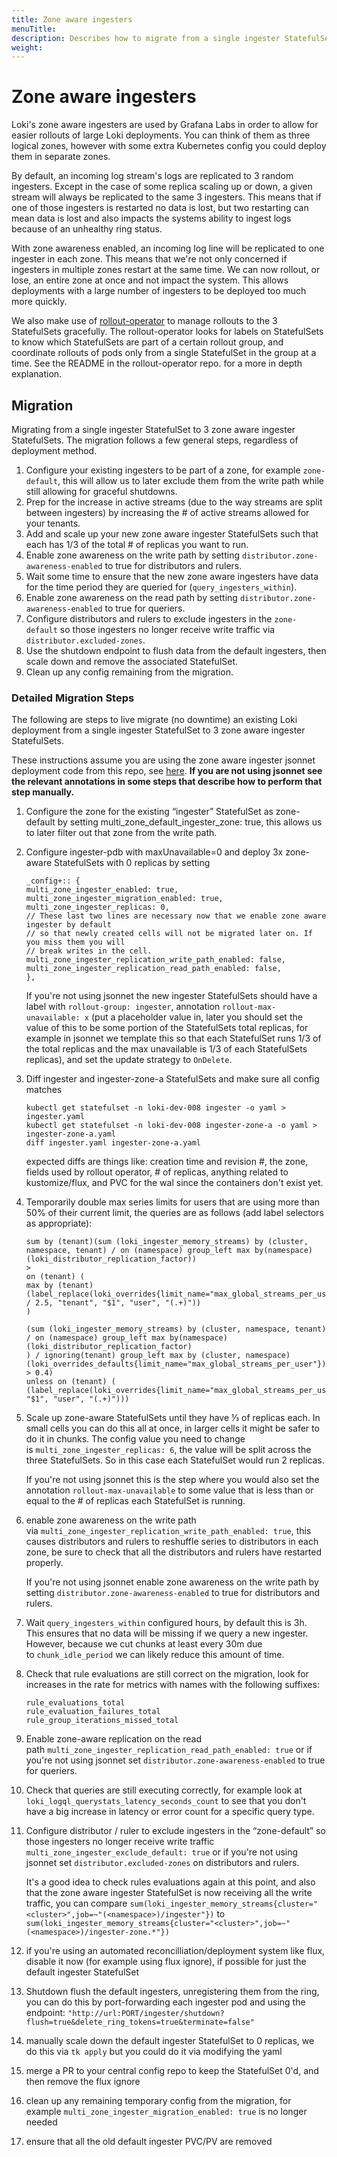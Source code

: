```yaml
---
title: Zone aware ingesters
menuTitle:  
description: Describes how to migrate from a single ingester StatefulSet to three zone aware ingester StatefulSets
weight:
---
```


# Zone aware ingesters

Loki's zone aware ingesters are used by Grafana Labs in order to allow for easier rollouts of large Loki deployments. You can think of them as three logical zones, however with some extra Kubernetes config you could deploy them in separate zones.

By default, an incoming log stream's logs are replicated to 3 random ingesters. Except in the case of some replica scaling up or down, a given stream will always be replicated to the same 3 ingesters. This means that if one of those ingesters is restarted no data is lost, but two restarting can mean data is lost and also impacts the systems ability to ingest logs because of an unhealthy ring status.

With zone awareness enabled, an incoming log line will be replicated to one ingester in each zone. This means that we're not only concerned if ingesters in multiple zones restart at the same time. We can now rollout, or lose, an entire zone at once and not impact the system. This allows deployments with a large number of ingesters to be deployed too much more quickly.

We also make use of [rollout-operator](https://github.com/grafana/rollout-operator) to manage rollouts to the 3 StatefulSets gracefully. The rollout-operator looks for labels on StatefulSets to know which StatefulSets are part of a certain rollout group, and coordinate rollouts of pods only from a single StatefulSet in the group at a time. See the README in the rollout-operator repo. for a more in depth explanation.

## Migration

Migrating from a single ingester StatefulSet to 3 zone aware ingester StatefulSets. The migration follows a few general steps, regardless of deployment method.

1. Configure your existing ingesters to be part of a zone, for example `zone-default`, this will allow us to later exclude them from the write path while still allowing for graceful shutdowns.
1. Prep for the increase in active streams (due to the way streams are split between ingesters) by increasing the # of active streams allowed for your tenants.
1. Add and scale up your new zone aware ingester StatefulSets such that each has 1/3 of the total # of replicas you want to run.
1. Enable zone awareness on the write path by setting `distributor.zone-awareness-enabled` to true for distributors and rulers.
1. Wait some time to ensure that the new zone aware ingesters have data for the time period they are queried for (`query_ingesters_within`).
1. Enable zone awareness on the read path by setting `distributor.zone-awareness-enabled` to true for queriers.
1. Configure distributors and rulers to exclude ingesters in the `zone-default` so those ingesters no longer receive write traffic via `distributor.excluded-zones`.
1. Use the shutdown endpoint to flush data from the default ingesters, then scale down and remove the associated StatefulSet.
1. Clean up any config remaining from the migration.

### Detailed Migration Steps

The following are steps to live migrate (no downtime) an existing Loki deployment from a single ingester StatefulSet to 3 zone aware ingester StatefulSets.

These instructions assume you are using the zone aware ingester jsonnet deployment code from this repo, see [here](https://github.com/grafana/loki/blob/main/production/ksonnet/loki/multi-zone.libsonnet). **If you are not using jsonnet see the relevant annotations in some steps that describe how to perform that step manually.**

1. Configure the zone for the existing “ingester” StatefulSet as zone-default by setting multi_zone_default_ingester_zone: true, this allows us to later filter out that zone from the write path.
1. Configure ingester-pdb with maxUnavailable=0 and deploy 3x zone-aware StatefulSets with 0 replicas by setting

    ```
    _config+:: {
    multi_zone_ingester_enabled: true,
    multi_zone_ingester_migration_enabled: true,
    multi_zone_ingester_replicas: 0,
    // These last two lines are necessary now that we enable zone aware ingester by default
    // so that newly created cells will not be migrated later on. If you miss them you will
    // break writes in the cell.
    multi_zone_ingester_replication_write_path_enabled: false,
    multi_zone_ingester_replication_read_path_enabled: false,
    },

    ```

    If you're not using jsonnet the new ingester StatefulSets should have a label with `rollout-group: ingester`, annotation `rollout-max-unavailable: x` (put a placeholder value in, later you should set the value of this to be some portion of the StatefulSets total replicas, for example in jsonnet we template this so that each StatefulSet runs 1/3 of the total replicas and the max unavailable is 1/3 of each StatefulSets replicas), and set the update strategy to `OnDelete`.

1. Diff ingester and ingester-zone-a StatefulSets and make sure all config matches
    ```
    kubectl get statefulset -n loki-dev-008 ingester -o yaml > ingester.yaml
    kubectl get statefulset -n loki-dev-008 ingester-zone-a -o yaml > ingester-zone-a.yaml
    diff ingester.yaml ingester-zone-a.yaml
    ```
    expected diffs are things like: creation time and revision #, the zone, fields used by rollout operator, # of replicas, anything related to kustomize/flux, and PVC for the wal since the containers don't exist yet.
1. Temporarily double max series limits for users that are using more than 50% of their current limit, the queries are as follows (add label selectors as appropriate):
    ```
    sum by (tenant)(sum (loki_ingester_memory_streams) by (cluster, namespace, tenant) / on (namespace) group_left max by(namespace) (loki_distributor_replication_factor))
    >
    on (tenant) (
    max by (tenant) (label_replace(loki_overrides{limit_name="max_global_streams_per_user"} / 2.5, "tenant", "$1", "user", "(.+)"))
    )
    ```

    ```
    (sum (loki_ingester_memory_streams) by (cluster, namespace, tenant) / on (namespace) group_left max by(namespace) (loki_distributor_replication_factor)
    ) / ignoring(tenant) group_left max by (cluster, namespace)(loki_overrides_defaults{limit_name="max_global_streams_per_user"}) > 0.4)
    unless on (tenant) (
    (label_replace(loki_overrides{limit_name="max_global_streams_per_user"},"tenant", "$1", "user", "(.+)")))
    ```
1. Scale up zone-aware StatefulSets until they have ⅓ of replicas each. In small cells you can do this all at once, in larger cells it might be safer to do it in chunks. The config value you need to change is `multi_zone_ingester_replicas: 6`, the value will be split across the three StatefulSets. So in this case each StatefulSet would run 2 replicas.

    If you're not using jsonnet this is the step where you would also set the annotation `rollout-max-unavailable` to some value that is less than or equal to the # of replicas each StatefulSet is running.

1. enable zone awareness on the write path via `multi_zone_ingester_replication_write_path_enabled: true`, this causes distributors and rulers to reshuffle series to distributors in each zone, be sure to check that all the distributors and rulers have restarted properly.

    If you're not using jsonnet enable zone awareness on the write path by setting `distributor.zone-awareness-enabled` to true for distributors and rulers.

1. Wait `query_ingesters_within` configured hours, by default this is 3h. This ensures that no data will be missing if we query a new ingester. However, because we cut chunks at least every 30m due to `chunk_idle_period` we can likely reduce this amount of time.

1. Check that rule evaluations are still correct on the migration, look for increases in the rate for metrics with names with the following suffixes:

    ```
    rule_evaluations_total
    rule_evaluation_failures_total
    rule_group_iterations_missed_total

    ```

1. Enable zone-aware replication on the read path `multi_zone_ingester_replication_read_path_enabled: true` or if you're not using jsonnet set `distributor.zone-awareness-enabled` to true for queriers.

1. Check that queries are still executing correctly, for example look at `loki_logql_querystats_latency_seconds_count` to see that you don't have a big increase in latency or error count for a specific query type.

1. Configure distributor / ruler to exclude ingesters in the “zone-default” so those ingesters no longer receive write traffic `multi_zone_ingester_exclude_default: true` or if you're not using jsonnet set `distributor.excluded-zones` on distributors and rulers.

    It's a good idea to check rules evaluations again at this point, and also that the zone aware ingester StatefulSet is now receiving all the write traffic, you can compare `sum(loki_ingester_memory_streams{cluster="<cluster>",job=~"(<namespace>)/ingester"})` to `sum(loki_ingester_memory_streams{cluster="<cluster>",job=~"(<namespace>)/ingester-zone.*"})`

1. if you're using an automated reconcilliation/deployment system like flux, disable it now (for example using flux ignore), if possible for just the default ingester StatefulSet

1. Shutdown flush the default ingesters, unregistering them from the ring, you can do this by port-forwarding each ingester pod and using the endpoint: `"http://url:PORT/ingester/shutdown?flush=true&delete_ring_tokens=true&terminate=false"`

1. manually scale down the default ingester StatefulSet to 0 replicas, we do this via `tk apply` but you could do it via modifying the yaml

1. merge a PR to your central config repo to keep the StatefulSet 0'd, and then remove the flux ignore

1. clean up any remaining temporary config from the migration, for example `multi_zone_ingester_migration_enabled: true` is no longer needed

1. ensure that all the old default ingester PVC/PV are removed